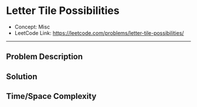# Letter Tile Possibilities

- Concept: Misc
- LeetCode Link: https://leetcode.com/problems/letter-tile-possibilities/

---

## Problem Description

## Solution

## Time/Space Complexity

